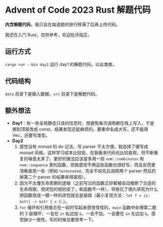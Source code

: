 # Advent of Code 2023 Rust 解题代码

**内含解题代码**，我只会在每道题的排行榜满了后再上传代码。

我还在入门 Rust，仅供参考，欢迎批评指正。

## 运行方式

`cargo run --bin day1` 运行 day1 的解题代码，以此类推。

## 代码结构

`data` 目录下是输入数据，`src` 目录下是解题代码。

## 额外想法

- **Day1**：有一些全局静态只读的信息时，想避免每次调用都在栈上写入，于是挪到顶层改成 const，结果发现还挺麻烦的。要重命名成大写，还不能用 Vec，还要写类型。
- **Day2**
    1. 感觉没有 monad 的 do 记法，写 parser 不太方便。我选择了硬写成 monad 风格，这样学习成本比较低，在我看来代码也比较直观，但不断重复的噪音太多了。更好的做法应该是多用一些 `nom::combinator` 和 `nom::sequence` 里的函数，但我感觉不用这些函数也很好写，而且反而更清晰直观一些（例如 `terminated`，完全不如先后调用两个 parser 然后扔掉第二个 parser 的结果来得直观）。
    2. 因为不太懂生命周期的逻辑（之前写过的函数正好都被自动推断了合适的生命周期，但闭包的规则变了，和函数不一样），导致花了很久研究为什么把函数改成一模一样的闭包就总是报错（最小复现方法：`let f = |x: &str| -> &str { x };`）。
    3. `for` 循环和引用接合在一起时写起来感觉怪怪的，`main` 函数中处理第二题的 3 层循环，一会在 `in` 右边加 `&`，一会不加。一会要在 `in` 左边加 `&`。感觉缺少一致性，写的时候总要思考一下。
